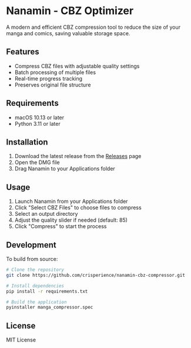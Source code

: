 # Nanamin - CBZ Optimizer

A modern and efficient CBZ compression tool to reduce the size of your manga and comics, saving valuable storage space.

## Features

- Compress CBZ files with adjustable quality settings
- Batch processing of multiple files
- Real-time progress tracking
- Preserves original file structure

## Requirements

- macOS 10.13 or later
- Python 3.11 or later

## Installation

1. Download the latest release from the [Releases](https://github.com/crisperience/nanamin-cbz-compressor/releases) page
2. Open the DMG file
3. Drag Nanamin to your Applications folder

## Usage

1. Launch Nanamin from your Applications folder
2. Click "Select CBZ Files" to choose files to compress
3. Select an output directory
4. Adjust the quality slider if needed (default: 85)
5. Click "Compress" to start the process

## Development

To build from source:

```bash
# Clone the repository
git clone https://github.com/crisperience/nanamin-cbz-compressor.git

# Install dependencies
pip install -r requirements.txt

# Build the application
pyinstaller manga_compressor.spec
```

## License

MIT License 